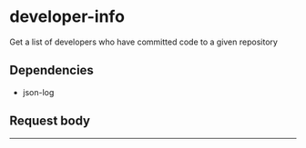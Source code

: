 # developer-info
Get a list of developers who have committed code to a given repository

## Dependencies
- json-log

## Request body
****
